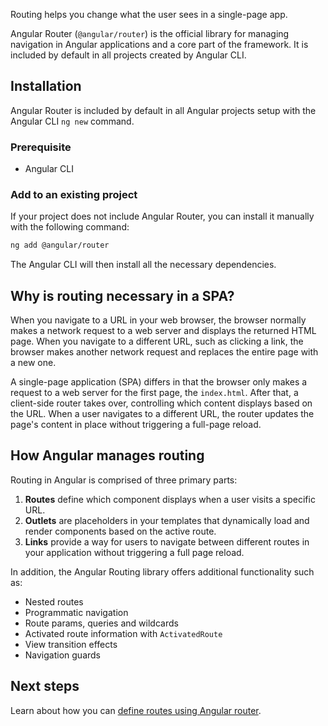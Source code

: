 <docs-decorative-header title="Angular Routing" imgSrc="adev/src/assets/images/routing.svg"> <!-- markdownlint-disable-line -->
Routing helps you change what the user sees in a single-page app.
</docs-decorative-header>

Angular Router (`@angular/router`) is the official library for managing navigation in Angular applications and a core part of the framework. It is included by default in all projects created by Angular CLI.

## Installation

Angular Router is included by default in all Angular projects setup with the Angular CLI `ng new` command.

### Prerequisite

- Angular CLI

### Add to an existing project

If your project does not include Angular Router, you can install it manually with the following command:

```bash
ng add @angular/router
```

The Angular CLI will then install all the necessary dependencies.

## Why is routing necessary in a SPA?

When you navigate to a URL in your web browser, the browser normally makes a network request to a web server and displays the returned HTML page. When you navigate to a different URL, such as clicking a link, the browser makes another network request and replaces the entire page with a new one.

A single-page application (SPA) differs in that the browser only makes a request to a web server for the first page, the `index.html`. After that, a client-side router takes over, controlling which content displays based on the URL. When a user navigates to a different URL, the router updates the page's content in place without triggering a full-page reload.

## How Angular manages routing

Routing in Angular is comprised of three primary parts:

1. **Routes** define which component displays when a user visits a specific URL.
2. **Outlets** are placeholders in your templates that dynamically load and render components based on the active route.
3. **Links** provide a way for users to navigate between different routes in your application without triggering a full page reload.

In addition, the Angular Routing library offers additional functionality such as:

- Nested routes
- Programmatic navigation
- Route params, queries and wildcards
- Activated route information with `ActivatedRoute`
- View transition effects
- Navigation guards

## Next steps

Learn about how you can [define routes using Angular router](/guide/routing/define-routes).
